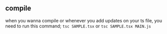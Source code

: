 ## compile

when you wanna compile or whenever you add updates on your ts file, you need to run this command;
`tsc SAMPLE.tsx` or `tsc SAMPLE.tsx MAIN.js`
